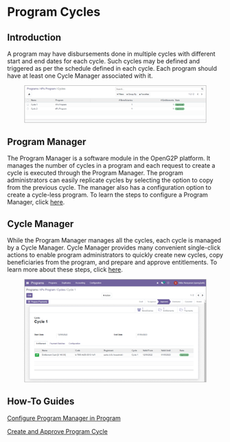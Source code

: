 # Program Cycles

## Introduction

A program may have disbursements done in multiple cycles with different start and end dates for each cycle. Such cycles may be defined and triggered as per the schedule defined in each cycle. Each program should have at least one Cycle Manager associated with it.&#x20;

<figure><img src="../.gitbook/assets/program-cycles.png" alt=""><figcaption></figcaption></figure>

## Program Manager

The Program Manager is a software module in the OpenG2P platform. It manages the number of cycles in a program and each request to create a cycle is executed through the Program Manager. The program administrators can easily replicate cycles by selecting the option to copy from the previous cycle. The manager also has a configuration option to create a cycle-less program. To learn the steps to configure a Program Manager, click [here](../guides/user-guides/configure-program-manager-in-program.md).

## Cycle Manager

While the Program Manager manages all the cycles, each cycle is managed by a Cycle Manager. Cycle Manager provides many convenient single-click actions to enable program administrators to quickly create new cycles, copy beneficiaries from the program, and prepare and approve entitlements. To learn more about these steps, click [here](../guides/user-guides/create-and-approve-disbursement-cycle.md).

<figure><img src="../.gitbook/assets/program-cycle-prepare-payments.png" alt=""><figcaption></figcaption></figure>

## How-To Guides

[Configure Program Manager in Program](../guides/user-guides/configure-program-manager-in-program.md)

[Create and Approve Program Cycle](../guides/user-guides/create-and-approve-disbursement-cycle.md)
